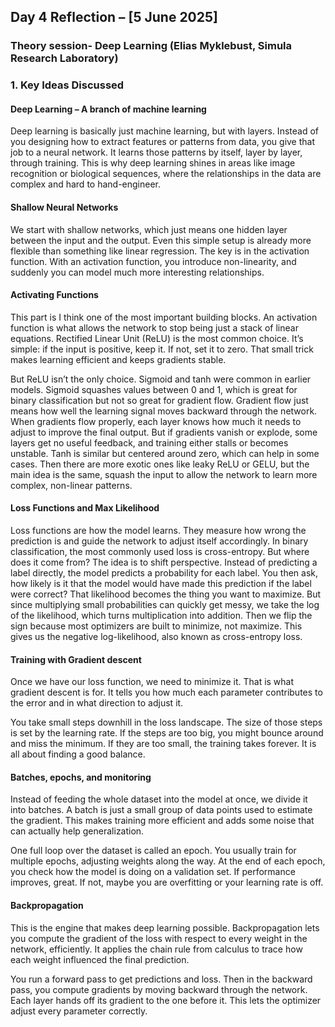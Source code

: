 ## **Day 4 Reflection – [5 June 2025]**

### Theory session- Deep Learning (Elias Myklebust, Simula Research Laboratory)
### **1. Key Ideas Discussed**
#### Deep Learning – A branch of machine learning
Deep learning is basically just machine learning, but with layers. Instead of you designing how to extract features or patterns from data, you give that job to a neural network. It learns those patterns by itself, layer by layer, through training. This is why deep learning shines in areas like image recognition or biological sequences, where the relationships in the data are complex and hard to hand-engineer.
#### Shallow Neural Networks
We start with shallow networks, which just means one hidden layer between the input and the output. Even this simple setup is already more flexible than something like linear regression. The key is in the activation function.  With an activation function, you introduce non-linearity, and suddenly you can model much more interesting relationships.

#### Activating Functions
This part is I think one of the most important building blocks. An activation function is what allows the network to stop being just a stack of linear equations. Rectified Linear Unit (ReLU) is the most common choice. It’s simple: if the input is positive, keep it. If not, set it to zero. That small trick makes learning efficient and keeps gradients stable.

But ReLU isn’t the only choice. Sigmoid and tanh were common in earlier models. Sigmoid squashes values between 0 and 1, which is great for binary classification but not so great for gradient flow. Gradient flow just means how well the learning signal moves backward through the network. When gradients flow properly, each layer knows how much it needs to adjust to improve the final output. But if gradients vanish or explode, some layers get no useful feedback, and training either stalls or becomes unstable. Tanh is similar but centered around zero, which can help in some cases. Then there are more exotic ones like leaky ReLU or GELU, but the main idea is the same, squash the input to allow the network to learn more complex, non-linear patterns.

#### Loss Functions and Max Likelihood
Loss functions are how the model learns. They measure how wrong the prediction is and guide the network to adjust itself accordingly. In binary classification, the most commonly used loss is cross-entropy. But where does it come from?
The idea is to shift perspective. Instead of predicting a label directly, the model predicts a probability for each label. You then ask, how likely is it that the model would have made this prediction if the label were correct? That likelihood becomes the thing you want to maximize.
But since multiplying small probabilities can quickly get messy, we take the log of the likelihood, which turns multiplication into addition. Then we flip the sign because most optimizers are built to minimize, not maximize. This gives us the negative log-likelihood, also known as cross-entropy loss.

#### Training with Gradient descent
Once we have our loss function, we need to minimize it. That is what gradient descent is for. It tells you how much each parameter contributes to the error and in what direction to adjust it.

You take small steps downhill in the loss landscape. The size of those steps is set by the learning rate. If the steps are too big, you might bounce around and miss the minimum. If they are too small, the training takes forever. It is all about finding a good balance.

#### Batches, epochs, and monitoring
Instead of feeding the whole dataset into the model at once, we divide it into batches. A batch is just a small group of data points used to estimate the gradient. This makes training more efficient and adds some noise that can actually help generalization.

One full loop over the dataset is called an epoch. You usually train for multiple epochs, adjusting weights along the way. At the end of each epoch, you check how the model is doing on a validation set. If performance improves, great. If not, maybe you are overfitting or your learning rate is off.

#### Backpropagation
This is the engine that makes deep learning possible. Backpropagation lets you compute the gradient of the loss with respect to every weight in the network, efficiently. It applies the chain rule from calculus to trace how each weight influenced the final prediction.

You run a forward pass to get predictions and loss. Then in the backward pass, you compute gradients by moving backward through the network. Each layer hands off its gradient to the one before it. This lets the optimizer adjust every parameter correctly.

